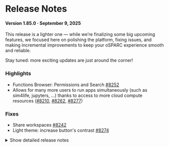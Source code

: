 # Release Notes

#### Version 1.85.0 · September 9, 2025

This release is a lighter one — while we’re finalizing some big upcoming features, we focused here on polishing the platform, fixing issues, and making incremental improvements to keep your oSPARC experience smooth and reliable.

Stay tuned: more exciting updates are just around the corner!

### Highlights

- Functions Browser: Permissions and Search [#8252](https://github.com/ITISFoundation/osparc-simcore/pull/8252)
- Allows for many more users to run apps simultaneously (such as sim4life, jupyters, ...) thanks to access to more cloud compute resources ([#8210](https://github.com/ITISFoundation/osparc-simcore/pull/8210), [#8262](https://github.com/ITISFoundation/osparc-simcore/pull/8262), [#8277](https://github.com/ITISFoundation/osparc-simcore/pull/8277))

### Fixes
- Share workspaces [#8242](https://github.com/ITISFoundation/osparc-simcore/pull/8242)
- Light theme: increase button's contrast [#8274](https://github.com/ITISFoundation/osparc-simcore/pull/8274)

<details>
<summary>Show detailed release notes</summary>

## What's Changed
* Bump actions/checkout from 4 to 5 by @dependabot[bot] in https://github.com/ITISFoundation/osparc-simcore/pull/8204
* 🐛 Fix bug when notifying users based on wrong access rights by @matusdrobuliak66 in https://github.com/ITISFoundation/osparc-simcore/pull/8207
* Add more function job filters   🎨 by @wvangeit in https://github.com/ITISFoundation/osparc-simcore/pull/8187
* ♻️ Adds feature flag check for realtime collaboration Project Document updates by @matusdrobuliak66 in https://github.com/ITISFoundation/osparc-simcore/pull/8209
* Add permission function service layer methods  🎨 by @wvangeit in https://github.com/ITISFoundation/osparc-simcore/pull/8211
* ✨ [Frontend] RTC: Support for adding nodes by @odeimaiz in https://github.com/ITISFoundation/osparc-simcore/pull/8196
* ♻️ Shorten traefik config placeholder svc name by @YuryHrytsuk in https://github.com/ITISFoundation/osparc-simcore/pull/8217
* Add search and sort fields to list_functions   🎨 by @wvangeit in https://github.com/ITISFoundation/osparc-simcore/pull/8218
* 🎨 Make POSTGRES_MINSIZE and POSTGRES_MAXSIZE configurable by @mrnicegyu11 in https://github.com/ITISFoundation/osparc-simcore/pull/8199
* 🐛Fixes webserver integration tests by @sanderegg in https://github.com/ITISFoundation/osparc-simcore/pull/8221
* ✨👽️🗃️ Introduce api-server endpoint for deleting solver job assets (s3-data) by @bisgaard-itis in https://github.com/ITISFoundation/osparc-simcore/pull/8203
* 🎨When a docker pulling is retried, output a warning by @sanderegg in https://github.com/ITISFoundation/osparc-simcore/pull/8223
* 🎨Ensure all DB clients have a sensible name by @sanderegg in https://github.com/ITISFoundation/osparc-simcore/pull/8220
* 🐛 Fix issue with agent and volume permissions when backing up by @GitHK in https://github.com/ITISFoundation/osparc-simcore/pull/8214
* 🐛 [Frontend] Fix: start dynamic services by @odeimaiz in https://github.com/ITISFoundation/osparc-simcore/pull/8224
* ✨ First iteration backend for support center (🗃️) by @matusdrobuliak66 in https://github.com/ITISFoundation/osparc-simcore/pull/8212
* node locking by @sanderegg in https://github.com/ITISFoundation/osparc-simcore/pull/8170
* ⬆️ Webserver node locking: missing change by @sanderegg in https://github.com/ITISFoundation/osparc-simcore/pull/8230
* ⬆️Upgrade UV to 0.8.X by @sanderegg in https://github.com/ITISFoundation/osparc-simcore/pull/8232
* 🐛Refreshing shall renew the socket by @sanderegg in https://github.com/ITISFoundation/osparc-simcore/pull/8228
* ✨ Add Function groups permissions management endpoints by @giancarloromeo in https://github.com/ITISFoundation/osparc-simcore/pull/8226
* ♻️ Refactor `job_service` and `function_job_service` in api-server before introducing celery worker by @bisgaard-itis in https://github.com/ITISFoundation/osparc-simcore/pull/8222
* ✨ Add ordering and filtering when listing Functions by @giancarloromeo in https://github.com/ITISFoundation/osparc-simcore/pull/8229
* 🎨 instrument storage and director httpx client (opentelemetry) by @mrnicegyu11 in https://github.com/ITISFoundation/osparc-simcore/pull/8234
* 🎨 Adds support for extra context in conversation updates by @matusdrobuliak66 in https://github.com/ITISFoundation/osparc-simcore/pull/8235
* 🎨Director-v0: compatible with both registries + upgraded registry to v3 by @sanderegg in https://github.com/ITISFoundation/osparc-simcore/pull/8240
* ✨ On first support message send email to fogbugz by @matusdrobuliak66 in https://github.com/ITISFoundation/osparc-simcore/pull/8238
* 🎨Director-v0: Pass headers on /manifests call to let the registry know we accept all manifest versions by @sanderegg in https://github.com/ITISFoundation/osparc-simcore/pull/8241
* ✨ [Frontend] Support center by @odeimaiz in https://github.com/ITISFoundation/osparc-simcore/pull/8216
* 🐛 [Frontend] Fix: Share workspaces by @odeimaiz in https://github.com/ITISFoundation/osparc-simcore/pull/8242
* ♻️Maintenance: remove circular dependency by @sanderegg in https://github.com/ITISFoundation/osparc-simcore/pull/8245
* 🎨 Support conversation improvement (ws notification, remove unnecessary parameters) by @matusdrobuliak66 in https://github.com/ITISFoundation/osparc-simcore/pull/8244
* ✨Simultaneous access: allow access to collaborative services by @sanderegg in https://github.com/ITISFoundation/osparc-simcore/pull/8236
* 🐛 fix `list_users_in_group` introduced in previous PR by @matusdrobuliak66 in https://github.com/ITISFoundation/osparc-simcore/pull/8249
* ♻️ add rabbitmq interface to long_running_tasks  ⚠️🚨 by @GitHK in https://github.com/ITISFoundation/osparc-simcore/pull/8198
* ✨ [Frontend] RTC: Node Lock State by @odeimaiz in https://github.com/ITISFoundation/osparc-simcore/pull/8243
* ⬆️Security update with alignment of dependencies by @sanderegg in https://github.com/ITISFoundation/osparc-simcore/pull/8247
* 🐛 fixes issue with agent not executing in correct container by @GitHK in https://github.com/ITISFoundation/osparc-simcore/pull/8256
* ✨ [Frontend] Functions Browser: Permissions and Search by @odeimaiz in https://github.com/ITISFoundation/osparc-simcore/pull/8252
* E2E: Fix classic TIP test by @sanderegg in https://github.com/ITISFoundation/osparc-simcore/pull/8259
* 🎨Send NodeUpdate when computational pipeline completes by @sanderegg in https://github.com/ITISFoundation/osparc-simcore/pull/8250
* ✨ [Frontend] Expose phone number by @odeimaiz in https://github.com/ITISFoundation/osparc-simcore/pull/8260
* 🐛 Fix PO center invitations to include correct product info and links (🚨) by @pcrespov in https://github.com/ITISFoundation/osparc-simcore/pull/8261
* 🎨Autoscaling: warm buffers: create at minimum 1 machine at a time instead of asking directly for the required number by @sanderegg in https://github.com/ITISFoundation/osparc-simcore/pull/8262
* ✨ [Frontend] Update Phone Number by @odeimaiz in https://github.com/ITISFoundation/osparc-simcore/pull/8264
* 🎨 Fixed long running tasks cleanup 🚨⚠️ by @GitHK in https://github.com/ITISFoundation/osparc-simcore/pull/8253
* ✨👽️ Add `patch registered function job` rpc endpoint in webserver by @bisgaard-itis in https://github.com/ITISFoundation/osparc-simcore/pull/8268
* 🎨 [Frontend] Functions Browser: sorting by @odeimaiz in https://github.com/ITISFoundation/osparc-simcore/pull/8267
* 🎨 introducing fogbugz client ⚠️ by @matusdrobuliak66 in https://github.com/ITISFoundation/osparc-simcore/pull/8258
* ⬆️ Update dependencies to add celery worker in api server by @bisgaard-itis in https://github.com/ITISFoundation/osparc-simcore/pull/8269
* 🐛 Fixed encoding unpicklable errors by @GitHK in https://github.com/ITISFoundation/osparc-simcore/pull/8263
* ✨ Add long running rpc interface to `dynamic-sidecar` by @GitHK in https://github.com/ITISFoundation/osparc-simcore/pull/8255
* 🎨 [Frontend] Request Account: Enhanced Phone input filed by @odeimaiz in https://github.com/ITISFoundation/osparc-simcore/pull/8270
* 🎨 [Frontend] (Too) light buttons by @odeimaiz in https://github.com/ITISFoundation/osparc-simcore/pull/8274
* 🐛 [Frontend] Fix: Release date on Service Card by @odeimaiz in https://github.com/ITISFoundation/osparc-simcore/pull/8275
* 🎨🐛Autoscaling: Allow EC2 launches in multiple AvailabilityZones ⚠️ (DevOPS) 🚨 by @sanderegg in https://github.com/ITISFoundation/osparc-simcore/pull/8210
* 🎨 [Frontend] Support Conversations: Listen to websocket by @odeimaiz in https://github.com/ITISFoundation/osparc-simcore/pull/8276
* ✨ Adds RPC interface for `containers` routes by @GitHK in https://github.com/ITISFoundation/osparc-simcore/pull/8227
* 🐛Autoscaling: ensure unstarteable warm buffer are replaced by cold instances if available by @sanderegg in https://github.com/ITISFoundation/osparc-simcore/pull/8277
* 🐛Director-v2 computational scheduler: tasks specific state combination was missing and returning UNKNOWN pipeline state by @sanderegg in https://github.com/ITISFoundation/osparc-simcore/pull/8281
* 🐛Clusters-keeper: missing quoting for newly transformed list of values by @sanderegg in https://github.com/ITISFoundation/osparc-simcore/pull/8285
* ♻️Maintenance: Add UNKOWN type to DB State Type (🗃️) by @sanderegg in https://github.com/ITISFoundation/osparc-simcore/pull/8284


**Full Changelog**: https://github.com/ITISFoundation/osparc-simcore/compare/v1.84.0...v1.85.0
**Release Issue**: https://github.com/ITISFoundation/osparc-simcore/issues/8248
</details>




